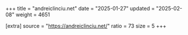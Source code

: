 +++
title = "andreiclinciu.net"
date = "2025-01-27"
updated = "2025-02-08"
weight = 4651

[extra]
source = "https://andreiclinciu.net/"
ratio = 73
size = 5
+++
